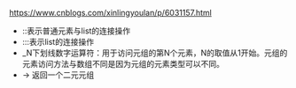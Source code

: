 https://www.cnblogs.com/xinlingyoulan/p/6031157.html
- ::表示普通元素与list的连接操作
- :::表示list的连接操作
- _N下划线数字运算符：用于访问元组的第N个元素，N的取值从1开始。元组的元素访问方法与数组不同是因为元组的元素类型可以不同。
- -> 返回一个二元元组

